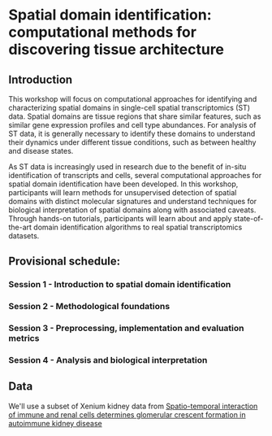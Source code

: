 # Spatial domain identification: computational methods for discovering tissue architecture

## Introduction
This workshop will focus on computational approaches for identifying and characterizing spatial domains in single-cell spatial transcriptomics (ST) data. Spatial domains are tissue regions that share similar features, such as similar gene expression profiles and cell type abundances. For analysis of ST data, it is generally necessary to identify these domains to understand their dynamics under different tissue conditions, such as between healthy and disease states.

As ST data is increasingly used in research due to the benefit of in-situ identification of transcripts and cells, several computational approaches for spatial domain identification have been developed. In this workshop, participants will learn methods for unsupervised detection of spatial domains with distinct molecular signatures and understand techniques for biological interpretation of spatial domains along with associated caveats. Through hands-on tutorials, participants will learn about and apply state-of-the-art domain identification algorithms to real spatial transcriptomics datasets.

## Provisional schedule:

### Session 1 - Introduction to spatial domain identification
### Session 2 - Methodological foundations
### Session 3 - Preprocessing, implementation and evaluation metrics
### Session 4 - Analysis and biological interpretation


## Data
We'll use a subset of Xenium kidney data from [Spatio-temporal interaction of immune and renal cells determines glomerular crescent formation in autoimmune kidney disease](https://www.biorxiv.org/content/10.1101/2024.12.18.629206v1)